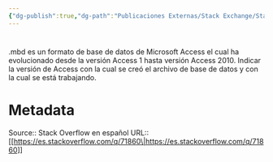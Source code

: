 ```yaml
---
{"dg-publish":true,"dg-path":"Publicaciones Externas/Stack Exchange/Stack Overflow en español/es.stackoverflow.com-71860.md","permalink":"/publicaciones-externas/stack-exchange/stack-overflow-en-espanol/es-stackoverflow-com-71860/","hide":true,"noteIcon":"default","created":"2024-04-03T12:49:10.679-06:00","updated":"2024-04-05T16:43:50.751-06:00"}
---
```


# 

.mbd es un formato de base de datos de Microsoft Access el cual ha evolucionado desde la versión Access 1 hasta versión Access 2010. Indicar la versión de Access con la cual se creó el archivo de base de datos y con la cual se está trabajando.

# Metadata
Source:: Stack Overflow en español
URL:: [[https://es.stackoverflow.com/q/71860\|https://es.stackoverflow.com/q/71860]]

